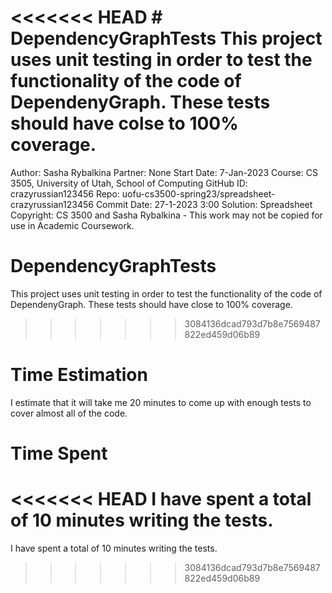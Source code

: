 <<<<<<< HEAD
﻿# DependencyGraphTests
This project uses unit testing in order to test the functionality of the
code of DependenyGraph. These tests should have colse to 100% coverage.
=======
Author: Sasha Rybalkina 
Partner: None 
Start Date: 7-Jan-2023 
Course: CS 3505, University of Utah, School of Computing 
GitHub ID: crazyrussian123456 
Repo: uofu-cs3500-spring23/spreadsheet-crazyrussian123456 
Commit Date: 27-1-2023 3:00 
Solution: Spreadsheet 
Copyright: CS 3500 and Sasha Rybalkina - This work may not be copied for use in Academic Coursework.
# DependencyGraphTests
This project uses unit testing in order to test the functionality of the
code of DependenyGraph. These tests should have close to 100% coverage.
>>>>>>> 3084136dcad793d7b8e7569487822ed459d06b89
# Time Estimation
I estimate that it will take me 20 minutes to come up with enough tests to
cover almost all of the code.
# Time Spent
<<<<<<< HEAD
I have spent a total of 10 minutes writing the tests.
=======
I have spent a total of 10 minutes writing the tests.
>>>>>>> 3084136dcad793d7b8e7569487822ed459d06b89
